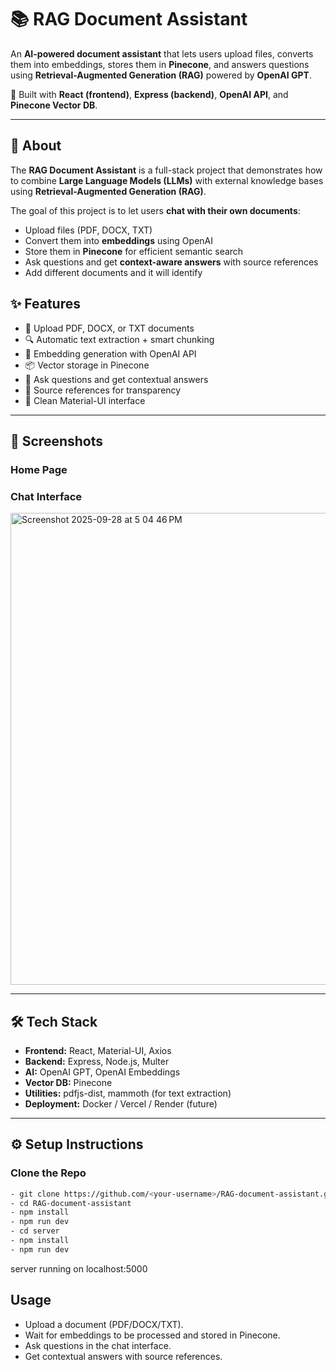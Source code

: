 # 📚 RAG Document Assistant

An **AI-powered document assistant** that lets users upload files, converts them into embeddings, stores them in **Pinecone**, and answers questions using **Retrieval-Augmented Generation (RAG)** powered by **OpenAI GPT**.  

🚀 Built with **React (frontend)**, **Express (backend)**, **OpenAI API**, and **Pinecone Vector DB**.

---
## 📖 About

The **RAG Document Assistant** is a full-stack project that demonstrates how to combine **Large Language Models (LLMs)** with external knowledge bases using **Retrieval-Augmented Generation (RAG)**.  

The goal of this project is to let users **chat with their own documents**:  
- Upload files (PDF, DOCX, TXT)  
- Convert them into **embeddings** using OpenAI  
- Store them in **Pinecone** for efficient semantic search  
- Ask questions and get **context-aware answers** with source references
- Add different documents and it will identify

## ✨ Features
- 📂 Upload PDF, DOCX, or TXT documents
- 🔍 Automatic text extraction + smart chunking
- 🧠 Embedding generation with OpenAI API
- 📦 Vector storage in Pinecone
- 💬 Ask questions and get contextual answers
- 📑 Source references for transparency
- 🎨 Clean Material-UI interface


---

## 📸 Screenshots

### Home Page

### Chat Interface
<img width="1478" height="755" alt="Screenshot 2025-09-28 at 5 04 46 PM" src="https://github.com/user-attachments/assets/14b9d9cc-c9af-464e-a39c-636f7bf491a8" />

---

## 🛠️ Tech Stack
- **Frontend:** React, Material-UI, Axios
- **Backend:** Express, Node.js, Multer
- **AI:** OpenAI GPT, OpenAI Embeddings
- **Vector DB:** Pinecone
- **Utilities:** pdfjs-dist, mammoth (for text extraction)
- **Deployment:** Docker / Vercel / Render (future)

---

## ⚙️ Setup Instructions

### Clone the Repo
```bash
- git clone https://github.com/<your-username>/RAG-document-assistant.git
- cd RAG-document-assistant
- npm install
- npm run dev
- cd server
- npm install
- npm run dev
```

server running on localhost:5000

## Usage
 - Upload a document (PDF/DOCX/TXT).
 - Wait for embeddings to be processed and stored in Pinecone.
 - Ask questions in the chat interface.
 - Get contextual answers with source references.
 
